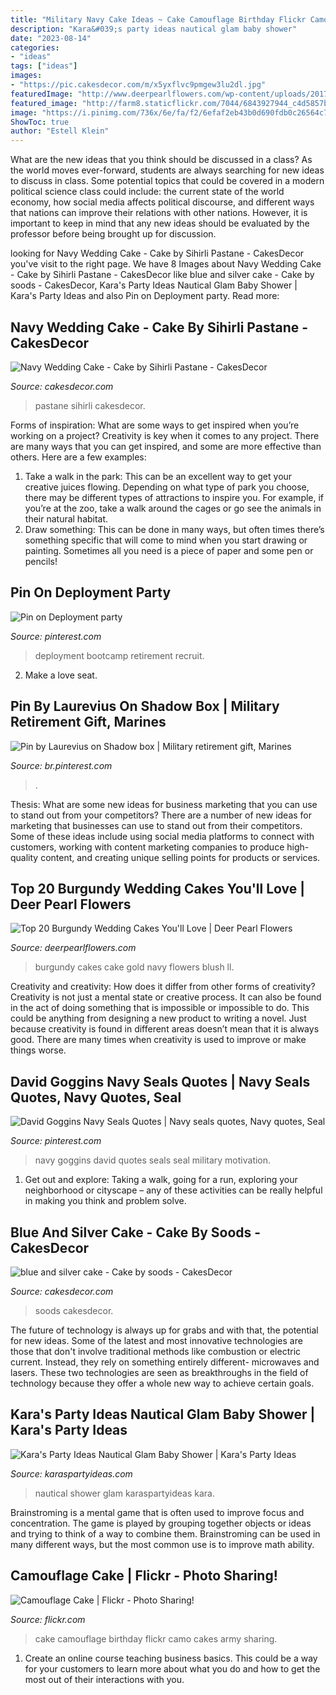 ```yaml
---
title: "Military Navy Cake Ideas ~ Cake Camouflage Birthday Flickr Camo Cakes Army Sharing"
description: "Kara&#039;s party ideas nautical glam baby shower"
date: "2023-08-14"
categories:
- "ideas"
tags: ["ideas"]
images:
- "https://pic.cakesdecor.com/m/x5yxflvc9pmgew3lu2dl.jpg"
featuredImage: "http://www.deerpearlflowers.com/wp-content/uploads/2017/12/Burgundy-wedding-cake-idea-19.jpg"
featured_image: "http://farm8.staticflickr.com/7044/6843927944_c4d5857b95_z.jpg"
image: "https://i.pinimg.com/736x/6e/fa/f2/6efaf2eb43b0d690fdb0c26564c78984.jpg"
ShowToc: true
author: "Estell Klein"
---
```



What are the new ideas that you think should be discussed in a class?
As the world moves ever-forward, students are always searching for new ideas to discuss in class. Some potential topics that could be covered in a modern political science class could include: the current state of the world economy, how social media affects political discourse, and different ways that nations can improve their relations with other nations. However, it is important to keep in mind that any new ideas should be evaluated by the professor before being brought up for discussion.

	

		
looking for Navy Wedding Cake - Cake by Sihirli Pastane - CakesDecor you've visit to the right page. We have 8 Images about Navy Wedding Cake - Cake by Sihirli Pastane - CakesDecor like blue and silver cake - Cake by soods - CakesDecor, Kara&#039;s Party Ideas Nautical Glam Baby Shower | Kara&#039;s Party Ideas and also Pin on Deployment party. Read more:
		
    
## Navy Wedding Cake - Cake By Sihirli Pastane - CakesDecor

<img loading=lazy src="https://pic.cakesdecor.com/m/x5yxflvc9pmgew3lu2dl.jpg" onerror="this.onerror=null;this.src='https://tse2.mm.bing.net/th?id=OIP.KPUDzpey6oeqbjf0JET9iwHaL3&amp;pid=15.1';" alt="Navy Wedding Cake - Cake by Sihirli Pastane - CakesDecor">

_Source: cakesdecor.com_

>pastane sihirli cakesdecor. 

	

Forms of inspiration: What are some ways to get inspired when you’re working on a project?
Creativity is key when it comes to any project. There are many ways that you can get inspired, and some are more effective than others. Here are a few examples: 
1. Take a walk in the park: This can be an excellent way to get your creative juices flowing. Depending on what type of park you choose, there may be different types of attractions to inspire you. For example, if you’re at the zoo, take a walk around the cages or go see the animals in their natural habitat. 
2. Draw something: This can be done in many ways, but often times there’s something specific that will come to mind when you start drawing or painting. Sometimes all you need is a piece of paper and some pen or pencils!

    
## Pin On Deployment Party

<img loading=lazy src="https://i.pinimg.com/736x/7b/c9/a1/7bc9a18934b42a9feba4669031bfa7a6.jpg" onerror="this.onerror=null;this.src='https://tse4.mm.bing.net/th?id=OIP.KVhNvDgmX90WHJcMaOahMwAAAA&amp;pid=15.1';" alt="Pin on Deployment party">

_Source: pinterest.com_

>deployment bootcamp retirement recruit. 

	

2. Make a love seat.

    
## Pin By Laurevius On Shadow Box | Military Retirement Gift, Marines

<img loading=lazy src="https://i.pinimg.com/736x/6e/fa/f2/6efaf2eb43b0d690fdb0c26564c78984.jpg" onerror="this.onerror=null;this.src='https://tse3.mm.bing.net/th?id=OIP.AqroW_Qtn0b6wPEzu75nCAHaLF&amp;pid=15.1';" alt="Pin by Laurevius on Shadow box | Military retirement gift, Marines">

_Source: br.pinterest.com_

>. 

	

Thesis: What are some new ideas for business marketing that you can use to stand out from your competitors?
There are a number of new ideas for marketing that businesses can use to stand out from their competitors. Some of these ideas include using social media platforms to connect with customers, working with content marketing companies to produce high-quality content, and creating unique selling points for products or services.

    
## Top 20 Burgundy Wedding Cakes You&#039;ll Love | Deer Pearl Flowers

<img loading=lazy src="http://www.deerpearlflowers.com/wp-content/uploads/2017/12/Burgundy-wedding-cake-idea-19.jpg" onerror="this.onerror=null;this.src='https://tse2.mm.bing.net/th?id=OIP.hTVKRXNRI9TsdEZwaKfTDAHaLH&amp;pid=15.1';" alt="Top 20 Burgundy Wedding Cakes You&#039;ll Love | Deer Pearl Flowers">

_Source: deerpearlflowers.com_

>burgundy cakes cake gold navy flowers blush ll. 

	

Creativity and creativity: How does it differ from other forms of creativity?
Creativity is not just a mental state or creative process. It can also be found in the act of doing something that is impossible or impossible to do. This could be anything from designing a new product to writing a novel. Just because creativity is found in different areas doesn’t mean that it is always good. There are many times when creativity is used to improve or make things worse.

    
## David Goggins Navy Seals Quotes | Navy Seals Quotes, Navy Quotes, Seal

<img loading=lazy src="https://i.pinimg.com/736x/c8/7f/89/c87f89140820cd68413b524480bb00b4.jpg" onerror="this.onerror=null;this.src='https://tse4.mm.bing.net/th?id=OIP.JqAc9GqzNTl7YqJjDb2ovQHaL2&amp;pid=15.1';" alt="David Goggins Navy Seals Quotes | Navy seals quotes, Navy quotes, Seal">

_Source: pinterest.com_

>navy goggins david quotes seals seal military motivation. 

	

1. Get out and explore: Taking a walk, going for a run, exploring your neighborhood or cityscape – any of these activities can be really helpful in making you think and problem solve. 

    
## Blue And Silver Cake - Cake By Soods - CakesDecor

<img loading=lazy src="https://pic.cakesdecor.com/m/oczjr5ftje7zilk3vmr3.jpg" onerror="this.onerror=null;this.src='https://tse2.mm.bing.net/th?id=OIP.HkA3i5TFmKkJp3zcFNFx3wHaKa&amp;pid=15.1';" alt="blue and silver cake - Cake by soods - CakesDecor">

_Source: cakesdecor.com_

>soods cakesdecor. 

	

The future of technology is always up for grabs and with that, the potential for new ideas. Some of the latest and most innovative technologies are those that don't involve traditional methods like combustion or electric current. Instead, they rely on something entirely different- microwaves and lasers. These two technologies are seen as breakthroughs in the field of technology because they offer a whole new way to achieve certain goals.

    
## Kara&#039;s Party Ideas Nautical Glam Baby Shower | Kara&#039;s Party Ideas

<img loading=lazy src="https://karaspartyideas.com/wp-content/uploads/2017/11/Nautical-Glam-Baby-Shower-via-Karas-Party-Ideas-KarasPartyIdeas.com7_.jpg" onerror="this.onerror=null;this.src='https://tse4.mm.bing.net/th?id=OIP.kyUi-ssttoQR5mBosvydGQHaLH&amp;pid=15.1';" alt="Kara&#039;s Party Ideas Nautical Glam Baby Shower | Kara&#039;s Party Ideas">

_Source: karaspartyideas.com_

>nautical shower glam karaspartyideas kara. 

	

Brainstroming is a mental game that is often used to improve focus and concentration. The game is played by grouping together objects or ideas and trying to think of a way to combine them. Brainstroming can be used in many different ways, but the most common use is to improve math ability.

    
## Camouflage Cake | Flickr - Photo Sharing!

<img loading=lazy src="http://farm8.staticflickr.com/7044/6843927944_c4d5857b95_z.jpg" onerror="this.onerror=null;this.src='https://tse1.mm.bing.net/th?id=OIP.V-EUqZsyZnHhcs0kor6EvwAAAA&amp;pid=15.1';" alt="Camouflage Cake | Flickr - Photo Sharing!">

_Source: flickr.com_

>cake camouflage birthday flickr camo cakes army sharing. 

	

1) Create an online course teaching business basics. This could be a way for your customers to learn more about what you do and how to get the most out of their interactions with you.

